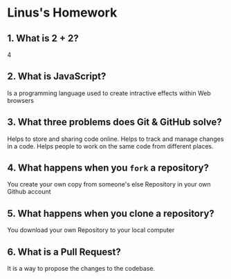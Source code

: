 # Linus's Homework

## 1. What is 2 + 2?
4

## 2. What is JavaScript?

Is a programming language used to create intractive effects within Web browsers

## 3. What three problems does Git & GitHub solve?

 Helps to store and sharing code online.
 Helps to track and manage changes in a code.
 Helps people to work on the same code from different places.

## 4. What happens when you `fork` a repository?

You create your own copy from someone's else Repository in your own Github account

## 5. What happens when you clone a repository?

You download your own Repository to your local computer

## 6. What is a Pull Request?
It is a way to propose the changes to the codebase.
